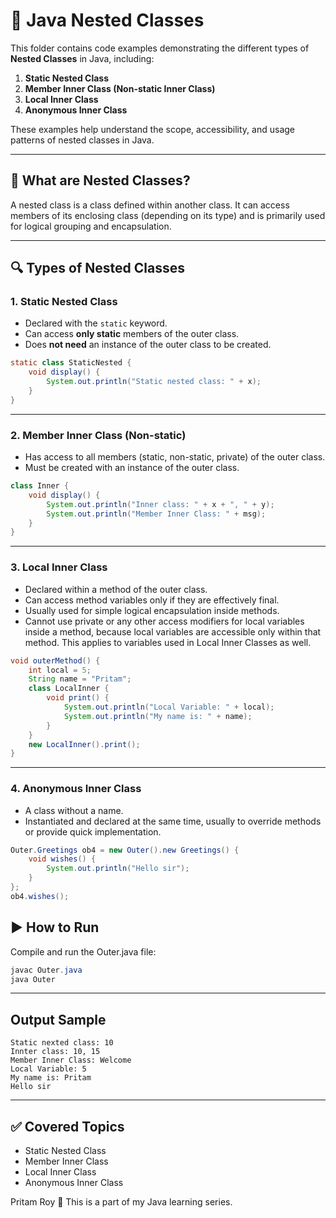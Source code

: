 # 🧩 Java Nested Classes

This folder contains code examples demonstrating the different types of **Nested Classes** in Java, including:

1. **Static Nested Class**
2. **Member Inner Class (Non-static Inner Class)**
3. **Local Inner Class**
4. **Anonymous Inner Class**

These examples help understand the scope, accessibility, and usage patterns of nested classes in Java.

---

## 📘 What are Nested Classes?

A nested class is a class defined within another class. It can access members of its enclosing class (depending on its type) and is primarily used for logical grouping and encapsulation.

---

## 🔍 Types of Nested Classes

### 1. Static Nested Class
- Declared with the `static` keyword.
- Can access **only static** members of the outer class.
- Does **not need** an instance of the outer class to be created.

```java
static class StaticNested {
    void display() {
        System.out.println("Static nested class: " + x);
    }
}
```

------------------------------------


### 2. Member Inner Class (Non-static)
- Has access to all members (static, non-static, private) of the outer class.
- Must be created with an instance of the outer class.

```java
class Inner {
    void display() {
        System.out.println("Inner class: " + x + ", " + y);
        System.out.println("Member Inner Class: " + msg);
    }
}
```

------------------------------------


### 3. Local Inner Class
- Declared within a method of the outer class.
- Can access method variables only if they are effectively final.
- Usually used for simple logical encapsulation inside methods.
- Cannot use private or any other access modifiers for local variables inside a method, because local variables are accessible only within that method. This applies to variables used in Local Inner Classes as well.

```java
void outerMethod() {
    int local = 5;
    String name = "Pritam";
    class LocalInner {
        void print() {
            System.out.println("Local Variable: " + local);
            System.out.println("My name is: " + name);
        }
    }
    new LocalInner().print();
}

```

------------------------------------


### 4. Anonymous Inner Class
- A class without a name.
- Instantiated and declared at the same time, usually to override methods or provide quick implementation.

```java
Outer.Greetings ob4 = new Outer().new Greetings() {
    void wishes() {
        System.out.println("Hello sir");
    }
};
ob4.wishes();
```

## ▶ How to Run
Compile and run the Outer.java file:

```java
javac Outer.java
java Outer
```

------------------------------------

## Output Sample
```text
Static nexted class: 10
Innter class: 10, 15
Member Inner Class: Welcome
Local Variable: 5
My name is: Pritam
Hello sir
```

------------------------------------

## ✅ Covered Topics
- Static Nested Class
- Member Inner Class
- Local Inner Class
- Anonymous Inner Class

Pritam Roy
📁 This is a part of my Java learning series.
